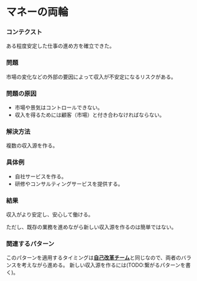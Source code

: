 マネーの両輪
=====================

### コンテクスト

ある程度安定した仕事の進め方を確立できた。

### 問題

市場の変化などの外部の要因によって収入が不安定になるリスクがある。

### 問題の原因

- 市場や景気はコントロールできない。
- 収入を得るためには顧客（市場）と付き合わなければならない。

### 解決方法

複数の収入源を作る。

### 具体例

- 自社サービスを作る。
- 研修やコンサルティングサービスを提供する。

### 結果

収入がより安定し、安心して働ける。

ただし、既存の業務を進めながら新しい収入源を作るのは簡単ではない。

### 関連するパターン

このパターンを適用するタイミングは[**自己改革チーム**](self_renovation.md)と同じなので、両者のバランスを考えながら進める。
新しい収入源を作るには(TODO:繋がるパターンを書く)。
